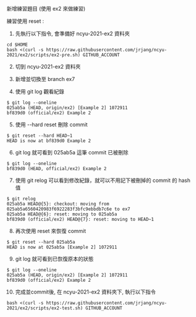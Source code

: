 新增練習題目 (使用 ex2 來做練習)

練習使用 reset :

1. 先執行以下指令, 會準備好 ncyu-2021-ex2 資料夾

```
cd $HOME
bash <(curl -s https://raw.githubusercontent.com/jrjang/ncyu-2021/ex2/scripts/ex2-pre.sh) GITHUB_ACCOUNT
```

2. 切到 ncyu-2021-ex2 資料夾

3. 新增並切換至 branch ex7

4. 使用 git log 觀看紀錄

```
$ git log --oneline
025ab5a (HEAD, origin/ex2) [Example 2] 1072911
bf839d0 (official/ex2) Example 2
```

5. 使用 --hard reset 刪除 commit

```
$ git reset --hard HEAD~1
HEAD is now at bf839d0 Example 2
```

6. git log 就可看到 025ab5a 這筆 commit 已被刪除

```
$ git log --oneline
bf839d0 (HEAD, official/ex2) Example 2
```

7. 使用 git relog 可以看到修改紀錄，就可以不用記下被刪掉的 commit 的 hash值

```
$ git relog
025ab5a HEAD@{5}: checkout: moving from 025ab5a6560420983f6922283f3bfc9ebbdb7c6e to ex7
025ab5a HEAD@{6}: reset: moving to 025ab5a
bf839d0 (official/ex2) HEAD@{7}: reset: moving to HEAD~1
```

8. 再次使用 reset 來恢復 commit

```
$ git reset --hard 025ab5a
HEAD is now at 025ab5a [Example 2] 1072911
```

9. git log 就可看到已恢復原本的狀態

```
$ git log --oneline
025ab5a (HEAD, origin/ex2) [Example 2] 1072911
bf839d0 (official/ex2) Example 2
```

10. 完成並commit後, 在 ncyu-2021-ex2 資料夾下, 執行以下指令

```
bash <(curl -s https://raw.githubusercontent.com/jrjang/ncyu-2021/ex2/scripts/ex2-test.sh) GITHUB_ACCOUNT
```
